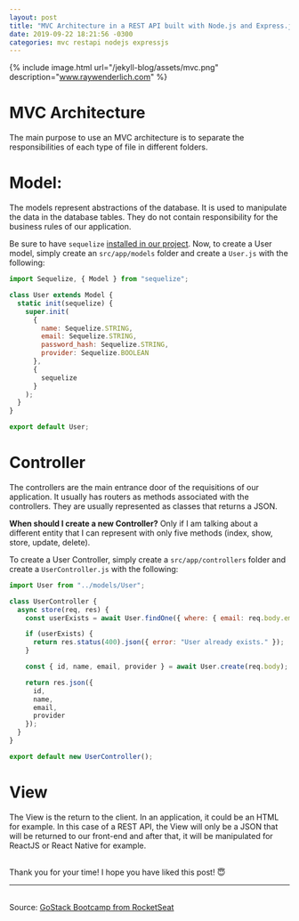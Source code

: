 ```yaml
---
layout: post
title: "MVC Architecture in a REST API built with Node.js and Express.js"
date: 2019-09-22 18:21:56 -0300
categories: mvc restapi nodejs expressjs
---
```


{% include image.html url="/jekyll-blog/assets/mvc.png" description="www.raywenderlich.com" %}

# MVC Architecture

The main purpose to use an MVC architecture is to separate the responsibilities of each type of file in different folders.

# Model:

The models represent abstractions of the database. It is used to manipulate the data in the database tables. They do not contain responsibility for the business rules of our application.

Be sure to have `sequelize` [installed in our project](https://matheus-beck.github.io/blog/docker/postgreesql/postbird/sequelize/2019/09/11/configuring-postgres-docker-postbird-sequelize.html). Now, to create a User model, simply create an `src/app/models` folder and create a `User.js` with the following:

```javascript
import Sequelize, { Model } from "sequelize";

class User extends Model {
  static init(sequelize) {
    super.init(
      {
        name: Sequelize.STRING,
        email: Sequelize.STRING,
        password_hash: Sequelize.STRING,
        provider: Sequelize.BOOLEAN
      },
      {
        sequelize
      }
    );
  }
}

export default User;
```

# Controller

The controllers are the main entrance door of the requisitions of our application. It usually has routers as methods associated with the controllers. They are usually represented as classes that returns a JSON.

**When should I create a new Controller?** Only if I am talking about a different entity that I can represent with only five methods (index, show, store, update, delete).

To create a User Controller, simply create a `src/app/controllers` folder and create a `UserController.js` with the following:

```javascript
import User from "../models/User";

class UserController {
  async store(req, res) {
    const userExists = await User.findOne({ where: { email: req.body.email } });

    if (userExists) {
      return res.status(400).json({ error: "User already exists." });
    }

    const { id, name, email, provider } = await User.create(req.body);

    return res.json({
      id,
      name,
      email,
      provider
    });
  }
}

export default new UserController();
```

# View

The View is the return to the client. In an application, it could be an HTML for example. In this case of a REST API, the View will only be a JSON that will be returned to our front-end and after that, it will be manipulated for ReactJS or React Native for example.

<br>Thank you for your time! I hope you have liked this post! 😇

---

<br>Source: [GoStack Bootcamp from RocketSeat][rocketseat]

[rocketseat]: https://rocketseat.com.br/
